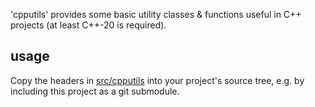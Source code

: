 'cpputils' provides some basic utility classes &amp; functions useful in C++ projects (at least C++-20 is required).

## usage

Copy the headers in [src/cpputils](srd/cpputils) into your project's
source tree, e.g. by including this project as a git submodule.
